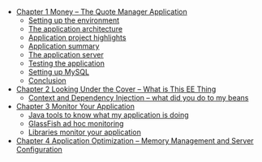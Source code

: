 - [Chapter 1 Money – The Quote Manager Application]()
    - [Setting up the environment]()
    - [The application architecture]()
    - [Application project highlights]()
    - [Application summary]()
    - [The application server]()
    - [Testing the application]()
    - [Setting up MySQL]()
    - [Conclusion]()
- [Chapter 2 Looking Under the Cover – What is This EE Thing]()
    - [Context and Dependency Injection – what did you do to my beans]()
- [Chapter 3 Monitor Your Application]()
    - [Java tools to know what my application is doing]()
    - [GlassFish ad hoc monitoring]()
    - [Libraries monitor your application]()
- [Chapter 4 Application Optimization – Memory Management and Server Configuration]()
